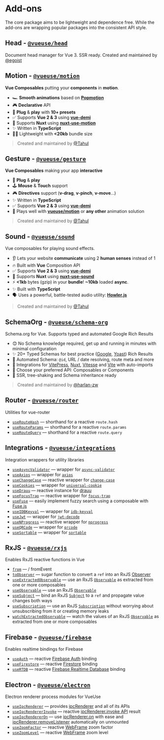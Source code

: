 # Add-ons

The core package aims to be lightweight and dependence free. While the add-ons are wrapping popular packages into the consistent API style.


## Head - [`@vueuse/head`](https://github.com/vueuse/head) <carbon-link class="external-link"/>
Document head manager for Vue 3. SSR ready. Created and maintained by [@egoist](https://github.com/egoist)

## Motion - [`@vueuse/motion`](https://github.com/vueuse/motion) <carbon-link class="external-link"/>

**Vue Composables** putting your **components** in **motion**.

- 🏎 **Smooth animations** based on [**Popmotion**](https://popmotion.io/)
- 🎮 **Declarative** API
- 🚀 **Plug** & **play** with **10+ presets**
- ✅ Supports **Vue 2 & 3** using [**vue-demi**](https://github.com/antfu/vue-demi)
- 🚚 Supports **Nuxt** using [**nuxt-use-motion**](https://github.com/Tahul/nuxt-use-motion)
- ✨ Written in **TypeScript**
- 🏋️‍♀️ Lightweight with **<20kb** bundle size

> Created and maintained by [@Tahul](https://github.com/Tahul)

## Gesture - [`@vueuse/gesture`](https://github.com/vueuse/gesture) <carbon-link class="external-link"/>

**Vue Composables** making your app **interactive**

- 🚀 **Plug** & **play**
- 🕹 **Mouse** & **Touch** support
- 🎮 **Directives** support (**v-drag**, **v-pinch**, **v-move**...)
- ✨ Written in **TypeScript**
- ✅ Supports **Vue 2 & 3** using [**vue-demi**](https://github.com/antfu/vue-demi)
- 🤹 Plays well with [**vueuse/motion**](https://github.com/vueuse/motion) or **any other** animation solution

> Created and maintained by [@Tahul](https://github.com/Tahul)

## Sound - [`@vueuse/sound`](https://github.com/vueuse/sound) <carbon-link class="external-link"/>
Vue composables for playing sound effects.

- 👂 Lets your website **communicate** using 2 **human senses** instead of 1
- 🔥 Built with **Vue** Composition API
- ✅ Supports **Vue 2 & 3** using [**vue-demi**](https://github.com/antfu/vue-demi)
- 🚚 Supports **Nuxt** using [**nuxt-use-sound**](https://github.com/Tahul/nuxt-use-sound)
- ⚡️ **<1kb** bytes (gzip) in your **bundle**! **~10kb** loaded **async**.
- ✨ Built with **TypeScript**
- 🗣 Uses a powerful, battle-tested audio utility: [**Howler.js**](https://howlerjs.com/)

> Created and maintained by [@Tahul](https://github.com/Tahul)

## SchemaOrg - [`@vueuse/schema-org`](https://github.com/vueuse/schema-org) <carbon-link class="external-link"/>

Schema.org for Vue. Supports typed and automated Google Rich Results

- 😊 No Schema knowledge required, get up and running in minutes with minimal configuration
- ✨ 20+ Typed Schemas for best practice ([Google](https://developers.google.com/search/docs/advanced/structured-data/search-gallery), [Yoast](https://developer.yoast.com/features/schema/overview)) Rich Results
- 🧙 Automated Schema: `@id`, URL / date resolving, route meta and more
- 🤝 Integrations for [VitePress](https://vitepress.vue.com), [Nuxt](https://nuxtjs.org/), [Vitesse](https://nuxtjs.org/) and [Vite](https://vitejs.dev/) with auto-imports
- 🍞 Choose your preferred API: Composables or Components
- 🌳 SSR, tree-shaking and Schema inheritance ready

> Created and maintained by [@harlan-zw](https://github.com/harlan-zw)

<!--GENERATED LIST, DO NOT MODIFY MANUALLY-->
<!--ADDONS_LIST_STARTS-->
## Router - [`@vueuse/router`](https://vueuse.org/router/README.html)
Utilities for vue-router
  - [`useRouteHash`](https://vueuse.org/router/useRouteHash/) — shorthand for a reactive `route.hash`
  - [`useRouteParams`](https://vueuse.org/router/useRouteParams/) — shorthand for a reactive `route.params`
  - [`useRouteQuery`](https://vueuse.org/router/useRouteQuery/) — shorthand for a reactive `route.query`


## Integrations - [`@vueuse/integrations`](https://vueuse.org/integrations/README.html)
Integration wrappers for utility libraries
  - [`useAsyncValidator`](https://vueuse.org/integrations/useAsyncValidator/) — wrapper for [`async-validator`](https://github.com/yiminghe/async-validator)
  - [`useAxios`](https://vueuse.org/integrations/useAxios/) — wrapper for [`axios`](https://github.com/axios/axios)
  - [`useChangeCase`](https://vueuse.org/integrations/useChangeCase/) — reactive wrapper for [`change-case`](https://github.com/blakeembrey/change-case)
  - [`useCookies`](https://vueuse.org/integrations/useCookies/) — wrapper for [`universal-cookie`](https://www.npmjs.com/package/universal-cookie)
  - [`useDrauu`](https://vueuse.org/integrations/useDrauu/) — reactive instance for [drauu](https://github.com/antfu/drauu)
  - [`useFocusTrap`](https://vueuse.org/integrations/useFocusTrap/) — reactive wrapper for [`focus-trap`](https://github.com/focus-trap/focus-trap)
  - [`useFuse`](https://vueuse.org/integrations/useFuse/) — easily implement fuzzy search using a composable with [Fuse.js](https://github.com/krisk/fuse)
  - [`useIDBKeyval`](https://vueuse.org/integrations/useIDBKeyval/) — wrapper for [`idb-keyval`](https://www.npmjs.com/package/idb-keyval)
  - [`useJwt`](https://vueuse.org/integrations/useJwt/) — wrapper for [`jwt-decode`](https://github.com/auth0/jwt-decode)
  - [`useNProgress`](https://vueuse.org/integrations/useNProgress/) — reactive wrapper for [`nprogress`](https://github.com/rstacruz/nprogress)
  - [`useQRCode`](https://vueuse.org/integrations/useQRCode/) — wrapper for [`qrcode`](https://github.com/soldair/node-qrcode)
  - [`useSortable`](https://vueuse.org/integrations/useSortable/) — wrapper for [`sortable`](https://github.com/SortableJS/Sortable)


## RxJS - [`@vueuse/rxjs`](https://vueuse.org/rxjs/README.html)
Enables RxJS reactive functions in Vue
  - [`from`](https://vueuse.org/rxjs/from/) — / fromEvent
  - [`toObserver`](https://vueuse.org/rxjs/toObserver/) — sugar function to convert a `ref` into an RxJS [Observer](https://rxjs.dev/guide/observer)
  - [`useExtractedObservable`](https://vueuse.org/rxjs/useExtractedObservable/) — use an RxJS [`Observable`](https://rxjs.dev/guide/observable) as extracted from one or more composables
  - [`useObservable`](https://vueuse.org/rxjs/useObservable/) — use an RxJS [`Observable`](https://rxjs.dev/guide/observable)
  - [`useSubject`](https://vueuse.org/rxjs/useSubject/) — bind an RxJS [`Subject`](https://rxjs.dev/guide/subject) to a `ref` and propagate value changes both ways
  - [`useSubscription`](https://vueuse.org/rxjs/useSubscription/) — use an RxJS [`Subscription`](https://rxjs.dev/guide/subscription) without worrying about unsubscribing from it or creating memory leaks
  - [`watchExtractedObservable`](https://vueuse.org/rxjs/watchExtractedObservable/) — watch the values of an RxJS [`Observable`](https://rxjs.dev/guide/observable) as extracted from one or more composables


## Firebase - [`@vueuse/firebase`](https://vueuse.org/firebase/README.html)
Enables realtime bindings for Firebase
  - [`useAuth`](https://vueuse.org/firebase/useAuth/) — reactive [Firebase Auth](https://firebase.google.com/docs/auth) binding
  - [`useFirestore`](https://vueuse.org/firebase/useFirestore/) — reactive [Firestore](https://firebase.google.com/docs/firestore) binding
  - [`useRTDB`](https://vueuse.org/firebase/useRTDB/) — reactive [Firebase Realtime Database](https://firebase.google.com/docs/database) binding


## Electron - [`@vueuse/electron`](https://vueuse.org/electron/README.html)
Electron renderer process modules for VueUse
  - [`useIpcRenderer`](https://vueuse.org/electron/useIpcRenderer/) — provides [ipcRenderer](https://www.electronjs.org/docs/api/ipc-renderer) and all of its APIs
  - [`useIpcRendererInvoke`](https://vueuse.org/electron/useIpcRendererInvoke/) — reactive [ipcRenderer.invoke API](https://www.electronjs.org/docs/api/ipc-renderer#ipcrendererinvokechannel-args) result
  - [`useIpcRendererOn`](https://vueuse.org/electron/useIpcRendererOn/) — use [ipcRenderer.on](https://www.electronjs.org/docs/api/ipc-renderer#ipcrendereronchannel-listener) with ease and [ipcRenderer.removeListener](https://www.electronjs.org/docs/api/ipc-renderer#ipcrendererremovelistenerchannel-listener) automatically on unmounted
  - [`useZoomFactor`](https://vueuse.org/electron/useZoomFactor/) — reactive [WebFrame](https://www.electronjs.org/docs/api/web-frame#webframe) zoom factor
  - [`useZoomLevel`](https://vueuse.org/electron/useZoomLevel/) — reactive [WebFrame](https://www.electronjs.org/docs/api/web-frame#webframe) zoom level


<!--ADDONS_LIST_ENDS-->
